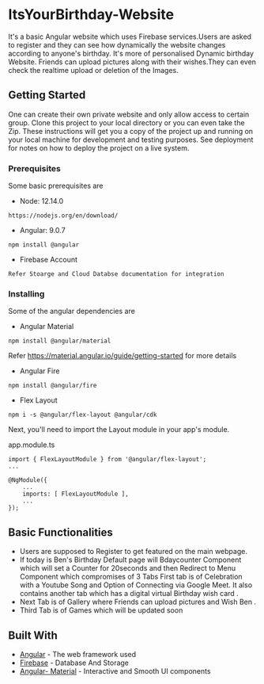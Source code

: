# ItsYourBirthday-Website


It's a basic Angular website which uses Firebase services.Users are asked to register and they can see how dynamically the website changes according to anyone's birthday.
It's more of personalised Dynamic birthday Website. Friends can upload pictures along with their wishes.They can even check the realtime upload or deletion of the Images.

## Getting Started
 One can create their own private website and only allow access to certain group. Clone this project to your local directory or you can even  take the  Zip.
These instructions will get you a copy of the project up and running on your local machine for development and testing purposes. See deployment for notes on how to deploy the project on a live system.

### Prerequisites

Some basic prerequisites are 

* Node: 12.14.0 
```
https://nodejs.org/en/download/
```
* Angular: 9.0.7
```
npm install @angular
```
* Firebase Account 
``` 
Refer Stoarge and Cloud Databse documentation for integration
```
### Installing

Some of the angular dependencies are

* Angular Material

```
npm install @angular/material
```

Refer  https://material.angular.io/guide/getting-started for more details

* Angular Fire
```
npm install @angular/fire
```
* Flex Layout

```
npm i -s @angular/flex-layout @angular/cdk
```
 Next, you'll need to import the Layout module in your app's module.

app.module.ts
```
import { FlexLayoutModule } from '@angular/flex-layout';
...

@NgModule({
    ...
    imports: [ FlexLayoutModule ],
    ...
});
```
## Basic Functionalities

* Users are supposed to Register to get featured on the main webpage.
* If today is Ben's Birthday Default page will Bdaycounter Component which will set a Counter for 20seconds and then Redirect to Menu Component which compromises of 3 Tabs 
First tab is of Celebration with a Youtube Song and Option of Connecting via Google Meet. It also contains another tab which has a digital virtual Birthday wish card .
* Next Tab is of Gallery where Friends can upload pictures and Wish Ben .
* Third Tab is of Games which will be updated soon


## Built With

* [Angular](https://angular.io/) - The web framework used
* [Firebase](https://console.firebase.google.com/) - Database And Storage
* [Angular- Material](https://material.angular.io/) - Interactive and Smooth UI components

